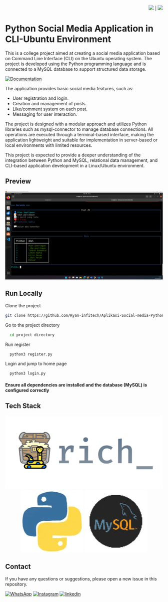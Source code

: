 <div align="right">

<a href="README.md"><img src="https://flagcdn.com/w40/gb.png" width="25"></a> | <a href="README-ID.md"><img src="https://flagcdn.com/w40/id.png" width="20"></a>


</div>


# Python Social Media Application in CLI-Ubuntu Environment

This is a college project aimed at creating a social media application based on Command Line Interface (CLI) on the Ubuntu operating system. The project is developed using the Python programming language and is connected to a MySQL database to support structured data storage.


[![Documentation](https://img.shields.io/badge/Documentation-00A4EF?style=for-the-badge&logo=book&logoColor=white)](https://drive.google.com/file/d/1jl-yC-xOseKFg2mEaE13dxcFlBfHgkmk/view?usp=drive_link)



The application provides basic social media features, such as:

- User registration and login.
- Creation and management of posts.
- Like/comment system on each post.
- Messaging for user interaction.

The project is designed with a modular approach and utilizes Python libraries such as mysql-connector to manage database connections. All operations are executed through a terminal-based interface, making the application lightweight and suitable for implementation in server-based or local environments with limited resources.

This project is expected to provide a deeper understanding of the integration between Python and MySQL, relational data management, and CLI-based application development in a Linux/Ubuntu environment.

## Preview

![App Screenshot](./SS/Screenshot%202024-11-28%20150348.png)

## Run Locally

Clone the project

```bash
git clone https://github.com/Ryan-infitech/Aplikasi-Social-media-Python
```

Go to the project directory

```bash
  cd project directory
```

Run register

```bash
  python3 register.py
```

Login and jump to home page

```bash
  python3 login.py
```

#### Ensure all dependencies are installed and the database (MySQL) is configured correctly

## Tech Stack

<div align="center">
<img src="./SS/Rich-python-cli-library.webp">
<img src="./SS/pyth.gif" width="200"> 
<img src="./SS/mysqll.gif"width="200">

</div>

## Contact

If you have any questions or suggestions, please open a new issue in this repository.

[![WhatsApp](https://img.shields.io/badge/WhatsApp-25D366?style=for-the-badge&logo=whatsapp&logoColor=white)](https://wa.me/6285157517798)
[![Instagram](https://img.shields.io/badge/Instagram-E4405F?style=for-the-badge&logo=instagram&logoColor=white)](https://www.instagram.com/ryan.septiawan__/)
[![linkedin](https://img.shields.io/badge/LinkedIn-0077B5?style=for-the-badge&logo=linkedin&logoColor=white)](https://www.linkedin.com/in/rian-septiawan-23b0a5351/)


